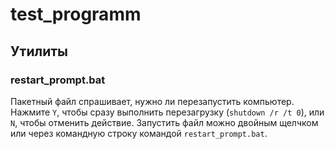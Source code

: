 ﻿# test_programm

## Утилиты

### restart_prompt.bat

Пакетный файл спрашивает, нужно ли перезапустить компьютер. Нажмите `Y`, чтобы сразу выполнить перезагрузку (`shutdown /r /t 0`), или `N`, чтобы отменить действие. Запустить файл можно двойным щелчком или через командную строку командой `restart_prompt.bat`.

